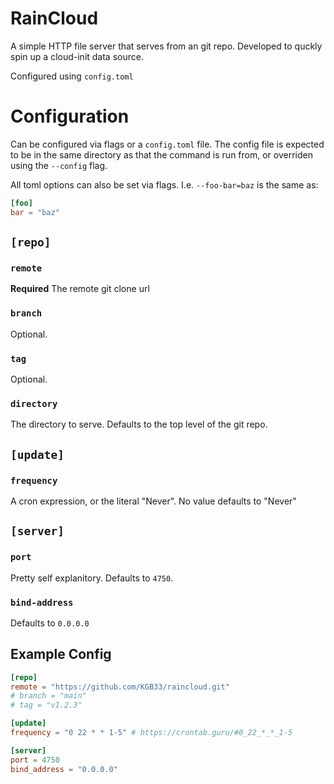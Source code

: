 # RainCloud 

A simple HTTP file server that serves from an git repo. 
Developed to quckly spin up a cloud-init data source.

Configured using `config.toml` 

# Configuration

Can be configured via flags or a `config.toml` file. 
The config file is expected to be in the same directory as 
that the command is run from, or overriden using the `--config` flag.

All toml options can also be set via flags. I.e. `--foo-bar=baz` 
is the same as: 

```toml
[foo]
bar = "baz"
```

## `[repo]`

### `remote`
**Required** 
The remote git clone url 
 
### `branch` 
Optional.

### `tag`
Optional.

### `directory`
The directory to serve. 
Defaults to the top level of the git repo.


## `[update]`

### `frequency`
A cron expression, or the literal "Never". 
No value defaults to "Never"

## `[server]`

### `port`
Pretty self explanitory. 
Defaults to `4750`. 

### `bind-address`
Defaults to `0.0.0.0`


## Example Config

```toml
[repo]
remote = "https://github.com/KGB33/raincloud.git"
# branch = "main"
# tag = "v1.2.3"

[update]
frequency = "0 22 * * 1-5" # https://crontab.guru/#0_22_*_*_1-5

[server]
port = 4750
bind_address = "0.0.0.0"
```
